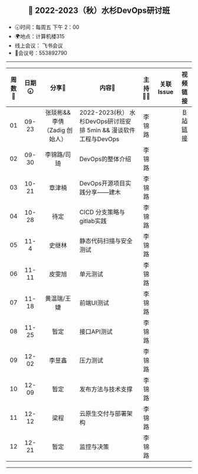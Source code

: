 ## <p align="center">🍁 2022-2023（秋）水杉DevOps研讨班</p>

- 🕣时间：每周五 下午 2：00
- 🌍地点：计算机楼315
- 线上会议： 飞书会议
- 📠会议号：553892790


****


| 周数📆 | 日期🕣 | 分享🙋  | 内容📒                                                        | 主持💂‍♂️ |                          关联 Issue                          |视频链接|
| :---: | :---: | :----: | ------------------------------------------------------------ | :----: | :----------------------------------------------------------: |:----------------------------------------------------------: |
|  01   | 09-23 |张琰彬&&李倩（Zadig 创始人） | 2022-2023(秋） 水杉DevOps研讨班安排 5min &&    漫谈软件工程与DevOps                            |  李锦路 |  | [B站链接](https://www.bilibili.com/video/BV1QY4y1N7PC/?spm_id_from=333.999.0.0)|  
|  02   | 09-30 | 李锦路/司琦  | DevOps的整体介绍 | 李锦路 |  | |
|  03   | 10-21 | 章津楠 |  DevOps开源项目实践分享——建木 | 李锦路  | | |
|  04   | 10-28 | 待定 |  CICD 分支策略与gitlab实践  | 李锦路 |  | |
| 05 | 11-4 | 史继林 | 静态代码扫描与安全测试 | 李锦路 | | |
| 06 | 11-11| 皮雯旭 | 单元测试 | 李锦路 |  | |
| 07 | 11-18| 黄温瑞/王婕 | 前端UI测试 | 李锦路 |  | |
| 08 | 11-25 |暂定 | 接口API测试 |李锦路 |  | |
| 09 | 12-02 | 李昱鑫| 压力测试 |李锦路 |  | |
| 10 | 12-09 | 暂定| 发布方法与技术支撑 |李锦路  |  | |
| 11 | 12-12 | 梁程| 云原生交付与部署架构 | 李锦路 |  | |
| 12 | 12-21 | 暂定| 监控与决策 | 李锦路 |  | |

****


